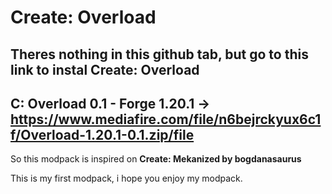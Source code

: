 # Create: Overload
Theres nothing in this github tab, but go to this link to instal Create: Overload
---
C: Overload 0.1 - Forge 1.20.1 -> **https://www.mediafire.com/file/n6bejrckyux6c1f/Overload-1.20.1-0.1.zip/file**
---
So  this modpack is inspired on **Create: Mekanized by bogdanasaurus**

This is my first modpack, i hope you enjoy my modpack.

